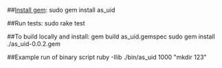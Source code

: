 ##[Install gem](https://rubygems.org/gems/as_uid):
sudo gem install as_uid

##Run tests:
sudo rake test

##To build locally and install:
gem build as_uid.gemspec
sudo gem install ./as_uid-0.0.2.gem

##Example run of binary script
ruby -Ilib ./bin/as_uid 1000 "mkdir 123"
